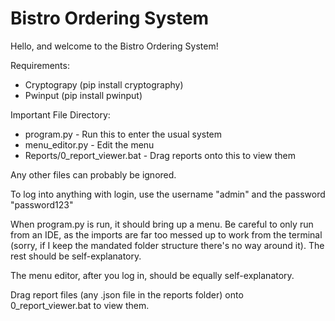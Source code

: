 # Bistro Ordering System
Hello, and welcome to the Bistro Ordering System!

Requirements:
* Cryptograpy (pip install cryptography)
* Pwinput (pip install pwinput)

Important File Directory:
* program.py - Run this to enter the usual system
* menu_editor.py - Edit the menu
* Reports/0_report_viewer.bat - Drag reports onto this to view them

Any other files can probably be ignored. 

To log into anything with login, use the username "admin" and the password "password123"

When program.py is run, it should bring up a menu. Be careful to only run from an IDE, as the imports are far too messed up to work from the terminal (sorry, if I keep the mandated folder structure there's no way around it). The rest should be self-explanatory.

The menu editor, after you log in, should be equally self-explanatory.

Drag report files (any .json file in the reports folder) onto 0_report_viewer.bat to view them.